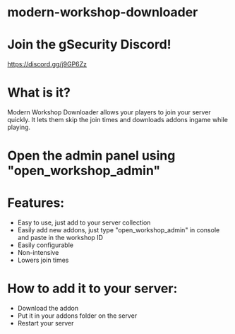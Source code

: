 # modern-workshop-downloader


# Join the gSecurity Discord!
https://discord.gg/j9GP6Zz


# What is it?
Modern Workshop Downloader allows your players to join your server quickly. It lets them skip the join times and downloads addons ingame while playing.


# Open the admin panel using "open_workshop_admin"

# Features:
 * Easy to use, just add to your server collection
 * Easily add new addons, just type "open_workshop_admin" in console and paste in the workshop ID
 * Easily configurable
 * Non-intensive
 * Lowers join times

# How to add it to your server:
 * Download the addon
 * Put it in your addons folder on the server
 * Restart your server
